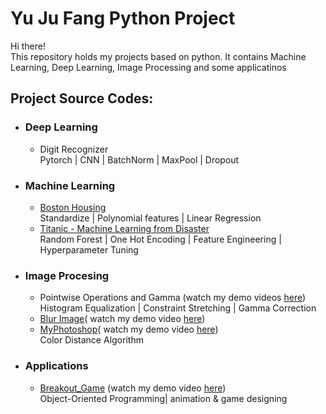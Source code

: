 # Yu Ju Fang Python Project

Hi there!\
This repository holds my projects based on python. It contains Machine Learning, Deep Learning, Image Processing and some applicatinos 

## Project Source Codes:
* ### Deep Learning
  * Digit Recognizer\
    Pytorch | CNN | BatchNorm | MaxPool | Dropout
* ### Machine Learning
  * [Boston Housing](Machine_Learning/Boston_Housing/boston_housing_competition.py)\
    Standardize | Polynomial features | Linear Regression
  * [Titanic - Machine Learning from Disaster](Machine_Learning/Titanic_surviving/titanic_github.py)\
    Random Forest | One Hot Encoding | Feature Engineering | Hyperparameter Tuning
* ### Image Procesing 
  * Pointwise Operations and Gamma (watch my demo videos [here](https://drive.google.com/drive/folders/1wXpMm7RmC0z7uFzH82bQAjTk10EHiciC?usp=sharing))\
    Histogram Equalization | Constraint Stretching | Gamma Correction
  * [Blur Image](Image_Processing/Blur_image/blur.py)( watch my demo video [here](https://drive.google.com/file/d/1Vt3GjWKYs1z_2H5WXukrcHAbmE2H31H1/view?usp=sharing))
  * [MyPhotoshop](Image_Processing/MyPhotoshop/MyPhotoshop.py)( watch my demo video [here](https://drive.google.com/file/d/1U3ZzIcbhGDENj9u2KjBH-EYKpous8MSv/view?usp=sharing))\
    Color Distance Algorithm
* ### Applications
  * [Breakout_Game](Applications/Breakout_game/breakout.py) (watch my demo video [here](https://drive.google.com/file/d/1Ej5yWa62DE9ItMnI4mwxOW8IjC1IFnni/view?usp=sharing))\
    Object-Oriented Programming| animation & game designing
 

